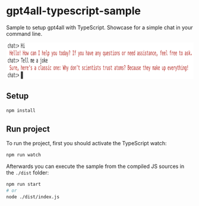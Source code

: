 # gpt4all-typescript-sample

Sample to setup gpt4all with TypeScript.
Showcase for a simple chat in your command line.

<img src="./sample.png" height="100px"/>

## Setup

```sh
npm install
```

## Run project

To run the project, first you should activate the TypeScript watch:

```sh
npm run watch
```

Afterwards you can execute the sample from the compiled JS sources in the `./dist` folder:

```sh
npm run start
# or
node ./dist/index.js
```
